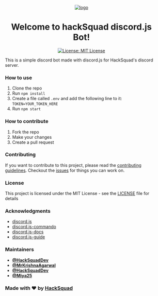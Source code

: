 <p align="center">
  <a href="https://hacksquad.dev">
    <img  alt="logo" src="https://user-images.githubusercontent.com/17677196/190159412-34a1d863-1c2f-49bb-930c-054753137118.jpg">
  </a>
</p>
<h1 align="center">Welcome to hackSquad discord.js Bot!</h1>
<p align="center">
  <a href="https://opensource.org/licenses/MIT" target="_blank">
    <img alt="License: MIT License" src="https://img.shields.io/badge/License-MIT License-yellow.svg" />
  </a>
</p>

This is a simple discord bot made with discord.js for HackSquad's discord server.

### How to use

1. Clone the repo
2. Run `npm install`
3. Create a file called `.env` and add the following line to it: `TOKEN=YOUR_TOKEN_HERE`
4. Run `npm start`

### How to contribute

1. Fork the repo
2. Make your changes
3. Create a pull request

### Contributing

If you want to contribute to this project, please read the [contributing guidelines](/CONTRIBUTING.md).
Checkout the [issues](/issues) for things you can work on.

### License

This project is licensed under the MIT License - see the [LICENSE](/LICENSE) file for details

### Acknowledgments

-   [discord.js](https://discord.js.org/#/)
-   [discord.js-commando](https://discord.js.org/#/docs/commando/master/general/welcome)
-   [discord.js-docs](https://discord.js.org/#/docs/main/stable/general/welcome)
-   [discord.js-guide](https://discordjs.guide/)

### Maintainers

-   [**@HackSquadDev**](https://github.com/HackSquadDev)
-   [**@MrKrishnaAgarwal**](https://github.com/MrKrishnaAgarwal)
-   [**@HackSquadDev**](https://github.com/HackSquadDev)
-   [**@Miya25**](https://github.com/Miya25)


### Made with ❤️ by [HackSquad](https://hacksquad.dev)
